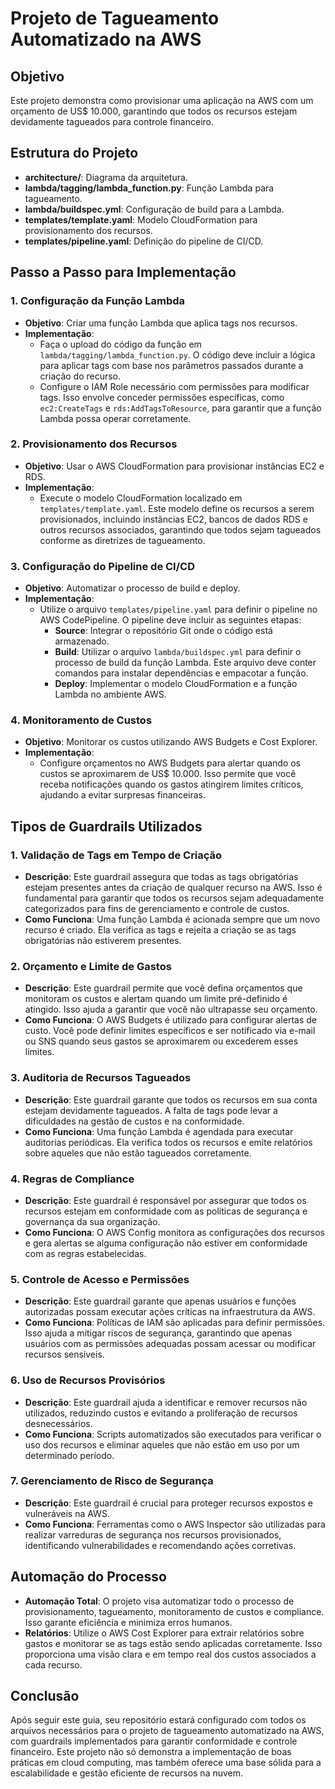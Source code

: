 # **Projeto de Tagueamento Automatizado na AWS**

## **Objetivo**
Este projeto demonstra como provisionar uma aplicação na AWS com um orçamento de US$ 10.000, garantindo que todos os recursos estejam devidamente tagueados para controle financeiro.

## **Estrutura do Projeto**
- **architecture/**: Diagrama da arquitetura.
- **lambda/tagging/lambda_function.py**: Função Lambda para tagueamento.
- **lambda/buildspec.yml**: Configuração de build para a Lambda.
- **templates/template.yaml**: Modelo CloudFormation para provisionamento dos recursos.
- **templates/pipeline.yaml**: Definição do pipeline de CI/CD.

## **Passo a Passo para Implementação**

### **1. Configuração da Função Lambda**
- **Objetivo**: Criar uma função Lambda que aplica tags nos recursos.
- **Implementação**:
  - Faça o upload do código da função em `lambda/tagging/lambda_function.py`. O código deve incluir a lógica para aplicar tags com base nos parâmetros passados durante a criação do recurso.
  - Configure o IAM Role necessário com permissões para modificar tags. Isso envolve conceder permissões específicas, como `ec2:CreateTags` e `rds:AddTagsToResource`, para garantir que a função Lambda possa operar corretamente.

### **2. Provisionamento dos Recursos**
- **Objetivo**: Usar o AWS CloudFormation para provisionar instâncias EC2 e RDS.
- **Implementação**:
  - Execute o modelo CloudFormation localizado em `templates/template.yaml`. Este modelo define os recursos a serem provisionados, incluindo instâncias EC2, bancos de dados RDS e outros recursos associados, garantindo que todos sejam tagueados conforme as diretrizes de tagueamento.

### **3. Configuração do Pipeline de CI/CD**
- **Objetivo**: Automatizar o processo de build e deploy.
- **Implementação**:
  - Utilize o arquivo `templates/pipeline.yaml` para definir o pipeline no AWS CodePipeline. O pipeline deve incluir as seguintes etapas:
    - **Source**: Integrar o repositório Git onde o código está armazenado.
    - **Build**: Utilizar o arquivo `lambda/buildspec.yml` para definir o processo de build da função Lambda. Este arquivo deve conter comandos para instalar dependências e empacotar a função.
    - **Deploy**: Implementar o modelo CloudFormation e a função Lambda no ambiente AWS.

### **4. Monitoramento de Custos**
- **Objetivo**: Monitorar os custos utilizando AWS Budgets e Cost Explorer.
- **Implementação**:
  - Configure orçamentos no AWS Budgets para alertar quando os custos se aproximarem de US$ 10.000. Isso permite que você receba notificações quando os gastos atingirem limites críticos, ajudando a evitar surpresas financeiras.

## **Tipos de Guardrails Utilizados**

### **1. Validação de Tags em Tempo de Criação**
- **Descrição**: Este guardrail assegura que todas as tags obrigatórias estejam presentes antes da criação de qualquer recurso na AWS. Isso é fundamental para garantir que todos os recursos sejam adequadamente categorizados para fins de gerenciamento e controle de custos.
- **Como Funciona**: Uma função Lambda é acionada sempre que um novo recurso é criado. Ela verifica as tags e rejeita a criação se as tags obrigatórias não estiverem presentes.

### **2. Orçamento e Limite de Gastos**
- **Descrição**: Este guardrail permite que você defina orçamentos que monitoram os custos e alertam quando um limite pré-definido é atingido. Isso ajuda a garantir que você não ultrapasse seu orçamento.
- **Como Funciona**: O AWS Budgets é utilizado para configurar alertas de custo. Você pode definir limites específicos e ser notificado via e-mail ou SNS quando seus gastos se aproximarem ou excederem esses limites.

### **3. Auditoria de Recursos Tagueados**
- **Descrição**: Este guardrail garante que todos os recursos em sua conta estejam devidamente tagueados. A falta de tags pode levar a dificuldades na gestão de custos e na conformidade.
- **Como Funciona**: Uma função Lambda é agendada para executar auditorias periódicas. Ela verifica todos os recursos e emite relatórios sobre aqueles que não estão tagueados corretamente.

### **4. Regras de Compliance**
- **Descrição**: Este guardrail é responsável por assegurar que todos os recursos estejam em conformidade com as políticas de segurança e governança da sua organização.
- **Como Funciona**: O AWS Config monitora as configurações dos recursos e gera alertas se alguma configuração não estiver em conformidade com as regras estabelecidas.

### **5. Controle de Acesso e Permissões**
- **Descrição**: Este guardrail garante que apenas usuários e funções autorizadas possam executar ações críticas na infraestrutura da AWS.
- **Como Funciona**: Políticas de IAM são aplicadas para definir permissões. Isso ajuda a mitigar riscos de segurança, garantindo que apenas usuários com as permissões adequadas possam acessar ou modificar recursos sensíveis.

### **6. Uso de Recursos Provisórios**
- **Descrição**: Este guardrail ajuda a identificar e remover recursos não utilizados, reduzindo custos e evitando a proliferação de recursos desnecessários.
- **Como Funciona**: Scripts automatizados são executados para verificar o uso dos recursos e eliminar aqueles que não estão em uso por um determinado período.

### **7. Gerenciamento de Risco de Segurança**
- **Descrição**: Este guardrail é crucial para proteger recursos expostos e vulneráveis na AWS.
- **Como Funciona**: Ferramentas como o AWS Inspector são utilizadas para realizar varreduras de segurança nos recursos provisionados, identificando vulnerabilidades e recomendando ações corretivas.

## **Automação do Processo**
- **Automação Total**: O projeto visa automatizar todo o processo de provisionamento, tagueamento, monitoramento de custos e compliance. Isso garante eficiência e minimiza erros humanos.
- **Relatórios**: Utilize o AWS Cost Explorer para extrair relatórios sobre gastos e monitorar se as tags estão sendo aplicadas corretamente. Isso proporciona uma visão clara e em tempo real dos custos associados a cada recurso.

## **Conclusão**
Após seguir este guia, seu repositório estará configurado com todos os arquivos necessários para o projeto de tagueamento automatizado na AWS, com guardrails implementados para garantir conformidade e controle financeiro. Este projeto não só demonstra a implementação de boas práticas em cloud computing, mas também oferece uma base sólida para a escalabilidade e gestão eficiente de recursos na nuvem.
